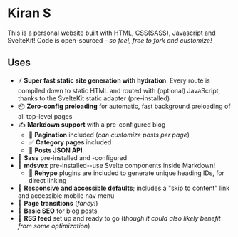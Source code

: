 # Kiran S

This is a personal website built with HTML, CSS(SASS), Javascript and SvelteKit!
Code is open-sourced - _so feel, free to fork and customize!_

## Uses

- ⚡️ **Super fast static site generation with hydration**. Every route is compiled down to static HTML and routed with (optional) JavaScript, thanks to the SvelteKit static adapter (pre-installed)
- 📦 **Zero-config preloading** for automatic, fast background preloading of all top-level pages
- ✍️ **Markdown support** with a pre-configured blog
	- 📑 **Pagination** included (_can customize posts per page_)
	- ✅ **Category pages** included
	- 💬 **Posts JSON API**
- 💅 **Sass** pre-installed and -configured
- 📝 **mdsvex** pre-installed--use Svelte components inside Markdown!
	- 🔗 **Rehype** plugins are included to generate unique heading IDs, for direct linking
- 📱 **Responsive and accessible defaults**; includes a "skip to content" link and accessible mobile nav menu
- 🔄 **Page transitions** (_fancy!_)
- 🔎 **Basic SEO** for blog posts
- 📰 **RSS feed** set up and ready to go (_though it could also likely benefit from some optimization_)

